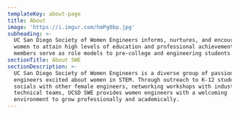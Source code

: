 ```yaml
---
templateKey: about-page
title: About
image: 'https://i.imgur.com/hmPg0bp.jpg'
subheading: >-
  UC San Diego Society of Women Engineers informs, nurtures, and encourages
  women to attain high levels of education and professional achievement. Our
  members serve as role models to pre-college and engineering students.
sectionTitle: About SWE
sectionDescription: >-
  UC San Diego Society of Women Engineers is a diverse group of passionate young
  engineers excited about women in STEM. Through outreach to K-12 students,
  socials with other female engineers, networking workshops with industry, and
  technical teams, UCSD SWE provides women engineers with a welcoming
  environment to grow professionally and academically.
---
```



